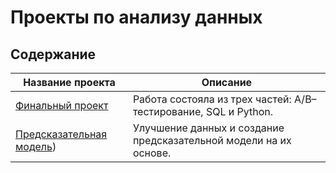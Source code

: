 # Проекты по анализу данных

## Содержание

| Название проекта                                     | Описание                                                                                                       |
|------------------------------------------------------|--------------------------------------------------------------------------------------------|
| [Финальный проект](https://github.com/Ronieen/Project/blob/main/task.ipynb)         |Работа состояла из трех частей: A/B–тестирование, SQL и Python.|
| [Предсказательная модель](https://github.com/Ronieen/Project/blob/main/model.ipynb))               | Улучшение данных и создание предсказательной модели на их основе.                                |
